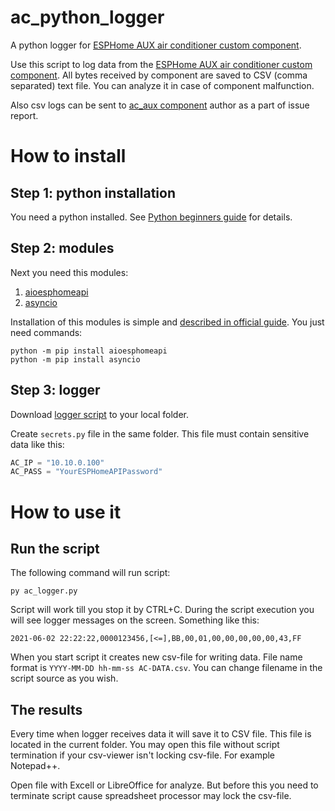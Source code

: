 # ac_python_logger #
A python logger for [ESPHome AUX air conditioner custom component](https://github.com/GrKoR/esphome_aux_ac_component).

Use this script to log data from the [ESPHome AUX air conditioner custom component](https://github.com/GrKoR/esphome_aux_ac_component).
All bytes received by component are saved to CSV (comma separated) text file. You can analyze it in case of component malfunction.

Also csv logs can be sent to [ac_aux component](https://github.com/GrKoR/esphome_aux_ac_component) author as a part of issue report.

# How to install #

## Step 1: python installation ##
You need a python installed. See [Python beginners guide](https://wiki.python.org/moin/BeginnersGuide) for details.

## Step 2: modules ##
Next you need this modules:
1. [aioesphomeapi](https://github.com/esphome/aioesphomeapi)
2. [asyncio](https://docs.python.org/3/library/asyncio.html)

Installation of this modules is simple and [described in official guide](https://docs.python.org/3/installing/index.html). You just need commands:
```
python -m pip install aioesphomeapi
python -m pip install asyncio
```

## Step 3: logger ##
Download [logger script](https://raw.githubusercontent.com/GrKoR/ac_python_logger/main/ac_logger.py) to your local folder.

Create `secrets.py` file in the same folder. This file must contain sensitive data like this:
```python
AC_IP = "10.10.0.100"
AC_PASS = "YourESPHomeAPIPassword"
```

# How to use it #

## Run the script ##
The following command will run script:
```
py ac_logger.py
```

Script will work till you stop it by CTRL+C.
During the script execution you will see logger messages on the screen. Something like this:
```
2021-06-02 22:22:22,0000123456,[<=],BB,00,01,00,00,00,00,00,43,FF
```

When you start script it creates new csv-file for writing data. File name format is `YYYY-MM-DD hh-mm-ss AC-DATA.csv`. You can change filename in the script source as you wish.

## The results ##
Every time when logger receives data it will save it to CSV file. This file is located in the current folder.
You may open this file without script termination if your csv-viewer isn't locking csv-file. For example Notepad++.

Open file with Excell or LibreOffice for analyze. But before this you need to terminate script cause spreadsheet processor may lock the csv-file.